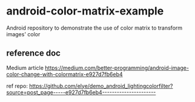 # android-color-matrix-example
Android repository to demonstrate the use of color matrix  to transform images' color


## reference doc
Medium article
https://medium.com/better-programming/android-image-color-change-with-colormatrix-e927d7fb6eb4

ref repo:
https://github.com/elye/demo_android_lightingcolorfilter?source=post_page-----e927d7fb6eb4----------------------

